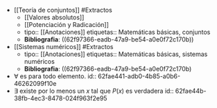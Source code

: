 - [[Teoría de conjuntos]] #Extractos
	- [[Valores absolutos]]
	- [[Potenciación y Radicación]]
	- tipo:: [[Anotaciones]]
	  etiquetas:: Matemáticas básicas, conjuntos
	- **Bibliografia**: ((62f97366-eadb-47a9-be54-a0e0f72c170b))
- [[Sistemas numéricos]] #Extractos
	- tipo:: [[Anotaciones]]
	  etiquetas:: Matemáticas básicas, sistemas numéricos
	- **Bibliografia**: ((62f97366-eadb-47a9-be54-a0e0f72c170b)
- ∀ es para todo elemento.
  id:: 62fae441-adb0-4b85-a0b6-46262099f10e
- ∃ existe por lo menos un *x* tal que *P*(*x*) es verdadera
  id:: 62fae44b-38fb-4ec3-8478-024f963f2e95